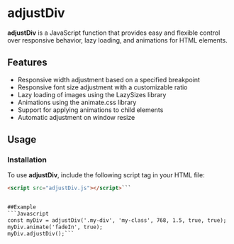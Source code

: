 # adjustDiv

**adjustDiv** is a JavaScript function that provides easy and flexible control over responsive behavior, lazy loading, and animations for HTML elements.

## Features

- Responsive width adjustment based on a specified breakpoint
- Responsive font size adjustment with a customizable ratio
- Lazy loading of images using the LazySizes library
- Animations using the animate.css library
- Support for applying animations to child elements
- Automatic adjustment on window resize

## Usage

### Installation

To use **adjustDiv**, include the following script tag in your HTML file:

```html
<script src="adjustDiv.js"></script>```


##Example
```Javascript
const myDiv = adjustDiv('.my-div', 'my-class', 768, 1.5, true, true);
myDiv.animate('fadeIn', true);
myDiv.adjustDiv();```
